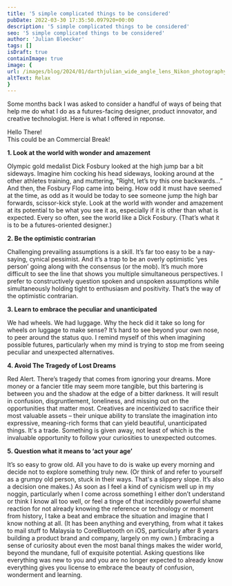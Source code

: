 ```yaml
---
title: '5 simple complicated things to be considered'
pubDate: 2022-03-30 17:35:50.097920+00:00
description: '5 simple complicated things to be considered'
seo: '5 simple complicated things to be considered'
author: 'Julian Bleecker'
tags: []
isDraft: true
containImage: true
image: {
url: /images/blog/2024/01/darthjulian_wide_angle_lens_Nikon_photography_a_cramped_recreat_3e5c221e-9837-48a2-ac75-3418a1d11d4a.png,
altText: Relax
}
---
```



Some months back I was asked to consider a handful of ways of being that help me do what I do as a futures-facing designer, product innovator, and creative technologist. Here is what I offered in reponse.

<div class="ad">Hello There!<br/>
This could be an Commercial Break!
</div>

**1. Look at the world with wonder and amazement**

Olympic gold medalist Dick Fosbury looked at the high jump bar a bit sideways. Imagine him cocking his head sideways, looking around at the other athletes training, and muttering, "Right, let’s try this one backwards…” And then, the Fosbury Flop came into being. How odd it must have seemed at the time, as odd as it would be today to see someone jump the high bar forwards, scissor-kick style. Look at the world with wonder and amazement at its potential to be what you see it as, especially if it is other than what is expected. Every so often, see the world like a Dick Fosbury. (That’s what it is to be a futures-oriented designer.)

**2. Be the optimistic contrarian**

Challenging prevailing assumptions is a skill. It’s far too easy to be a nay-saying, cynical pessimist. And it’s a trap to be an overly optimistic ‘yes person’ going along with the consensus (or the mob). It’s much more difficult to see the line that shows you multiple simultaneous perspectives. I prefer to constructively question spoken and unspoken assumptions while simultaneously holding tight to enthusiasm and positivity. That’s the way of the optimistic contrarian. 
 
**3. Learn to embrace the peculiar and unanticipated**

We had wheels. We had luggage. Why the heck did it take so long for wheels *on* luggage to make sense? It’s hard to see beyond your own nose, to peer around the status quo. I remind myself of this when imagining possible futures, particularly when my mind is trying to stop me from seeing peculiar and unexpected alternatives.


**4. Avoid The Tragedy of Lost Dreams**

Red Alert. There’s tragedy that comes from ignoring your dreams. More money or a fancier title may seem more tangible, but this bartering is between you and the shadow at the edge of a bitter darkness. It will result in confusion, disgruntlement, loneliness, and missing out on the opportunities that matter most. Creatives are incentivized to sacrifice their most valuable assets – their unique ability to translate the imagination into expressive, meaning-rich forms that can yield beautiful, unanticipated things. It's a trade. Something is given away, not least of which is the invaluable opportunity to follow your curiosities to unexpected outcomes.

**5. Question what it means to ‘act your age’**

It’s so easy to grow old. All you have to do is wake up every morning and decide not  to explore something truly new. (Or think of and refer to yourself as a grumpy old person, stuck in their ways. That's a slippery slope. It’s also a decision one makes.) As soon as I feel a kind of cynicism well up in my noggin, particularly when I come across something I either don’t understand or think I know all too well, or feel a tinge of that incredibly powerful shame reaction for not already knowing the reference or technology or moment from history, I take a beat and embrace the situation and imagine that I know nothing at all. (It has been anything and everything, from what it takes to mail stuff to Malaysia to CoreBluetooth on iOS, particularly after 8 years building a product brand and company, largely on my own.) Embracing a sense of curiosity about even the most banal things makes the wider world, beyond the mundane, full of exquisite potential. Asking questions like everything was new to you and you are no longer expected to already know everything gives you license to embrace the beauty of confusion, wonderment and learning.